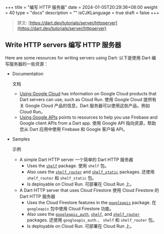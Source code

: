 +++
title = "编写 HTTP 服务器"
date = 2024-01-05T20:29:36+08:00
weight = 40
type = "docs"
description = ""
isCJKLanguage = true
draft = false
+++

> 原文: [https://dart.dev/tutorials/server/httpserver](https://dart.dev/tutorials/server/httpserver)

## Write HTTP servers 编写 HTTP 服务器

Here are some resources for writing servers using Dart:
以下是使用 Dart 编写服务器的一些资源：

- Documentation

  
  文档

  - [Using Google Cloud](https://dart.dev/server/google-cloud) has information on Google Cloud products that Dart servers can use, such as Cloud Run.
    使用 Google Cloud 提供有关 Google Cloud 产品的信息，Dart 服务器可以使用这些产品，例如 Cloud Run。
  - [Using Google APIs](https://dart.dev/guides/google-apis) points to resources to help you use Firebase and Google client APIs from a Dart app.
    使用 Google API 指向资源，帮助您从 Dart 应用中使用 Firebase 和 Google 客户端 API。

- Samples

  
  示例

  - A simple Dart HTTP server
    一个简单的 Dart HTTP 服务器
    - Uses the [`shelf`](https://pub.dev/packages/shelf) package.
      使用 `shelf` 包。
    - Also uses the [`shelf_router`](https://pub.dev/packages/shelf_router) and [`shelf_static`](https://pub.dev/packages/shelf_static) packages.
      还使用 `shelf_router` 和 `shelf_static` 包。
    - Is deployable on Cloud Run.
      可部署在 Cloud Run 上。
  - A Dart HTTP server that uses Cloud Firestore
    使用 Cloud Firestore 的 Dart HTTP 服务器
    - Uses the Cloud Firestore features in the [`googleapis`](https://pub.dev/packages/googleapis) package.
      在 `googleapis` 包中使用 Cloud Firestore 功能。
    - Also uses the [`googleapis_auth`](https://pub.dev/packages/googleapis_auth), [`shelf`](https://pub.dev/packages/shelf), and [`shelf_router`](https://pub.dev/packages/shelf_router) packages.
      还使用 `googleapis_auth` 、 `shelf` 和 `shelf_router` 包。
    - Is deployable on Cloud Run.
      可部署在 Cloud Run 上。
